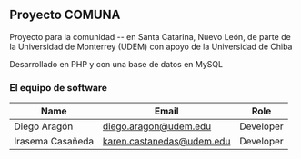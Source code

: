 ## Proyecto COMUNA
Proyecto para la comunidad -- en Santa Catarina, Nuevo León, de parte de la Universidad de Monterrey (UDEM) con apoyo de la Universidad de Chiba

Desarrollado en PHP y con una base de datos en MySQL 


### El equipo de software

|       Name       |        Email              |   Role    |
|  --------------  |   ----------------------- | --------- |
|   Diego Aragón   |    diego.aragon@udem.edu  | Developer |
| Irasema Casañeda | karen.castanedas@udem.edu | Developer |
